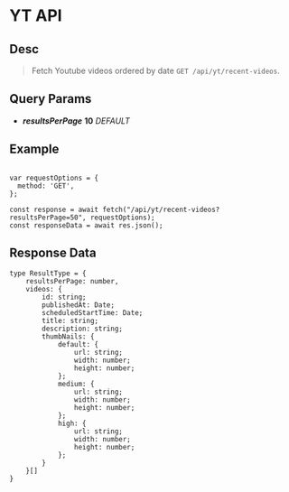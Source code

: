 # YT API

## Desc

> Fetch Youtube videos ordered by date `GET /api/yt/recent-videos`.

## Query Params

- _**resultsPerPage**_ **10** _DEFAULT_

## Example

```JS

var requestOptions = {
  method: 'GET',
};

const response = await fetch("/api/yt/recent-videos?resultsPerPage=50", requestOptions);
const responseData = await res.json();

```

## Response Data

```TS
type ResultType = {
    resultsPerPage: number,
    videos: {
        id: string;
        publishedAt: Date;
        scheduledStartTime: Date;
        title: string;
        description: string;
        thumbNails: {
            default: {
                url: string;
                width: number;
                height: number;
            };
            medium: {
                url: string;
                width: number;
                height: number;
            };
            high: {
                url: string;
                width: number;
                height: number;
            };
        }
    }[]
}

```
